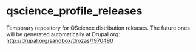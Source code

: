 qscience_profile_releases
=========================

Temporary repository for QScience distribution releases. The future ones will be generated automatically at Drupal.org: http://drupal.org/sandbox/drozas/1970490
